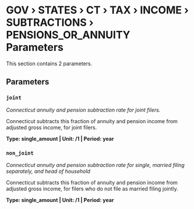 # GOV › STATES › CT › TAX › INCOME › SUBTRACTIONS › PENSIONS_OR_ANNUITY Parameters

This section contains 2 parameters.

## Parameters

### `joint`
*Connecticut annuity and pension subtraction rate for joint filers.*

Connecticut subtracts this fraction of annuity and pension income from adjusted gross income, for joint filers.

**Type: single_amount | Unit: /1 | Period: year**


### `non_joint`
*Connecticut annuity and pension subtraction rate for single, married filing separately, and head of household*

Connecticut subtracts this fraction of annuity and pension income from adjusted gross income, for filers who do not file as married filing jointly.

**Type: single_amount | Unit: /1 | Period: year**

